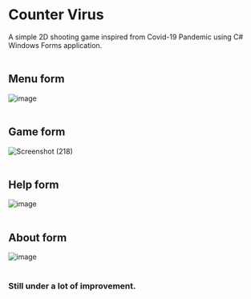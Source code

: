 # Counter Virus
A simple 2D shooting game inspired from Covid-19 Pandemic using C# Windows Forms application.
<br>
<br>
## Menu form
![image](https://user-images.githubusercontent.com/100475303/158850943-861ea3a3-34f0-4a23-a7dd-f237704b6f92.png)
<br>
<br>
## Game form
![Screenshot (218)](https://user-images.githubusercontent.com/100475303/158851538-1e61a368-e5cb-46c1-b76f-c1cc845692ec.png)
<br>
<br>
## Help form
![image](https://user-images.githubusercontent.com/100475303/158851087-0be49483-eca6-4989-af93-a40df74834c3.png)
<br>
<br>
## About form
![image](https://user-images.githubusercontent.com/100475303/158833839-1b79aa9f-ea3b-4eeb-a15a-364c26980380.png)
<br>
<br>
### Still under a lot of improvement.
